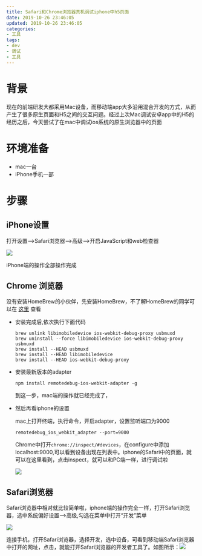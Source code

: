 ```yaml
---
title: Safari和Chrome浏览器真机调试iphone中h5页面
date: 2019-10-26 23:46:05
updated: 2019-10-26 23:46:05
categories:
- 工具
tags:
- dev
- 调试
- 工具
---
```


# 背景

现在的前端研发大都采用Mac设备，而移动端app大多沿用混合开发的方式，从而产生了很多原生页面和H5之间的交互问题。经过上次Mac调试安卓app中的H5的经历之后，今天尝试了在mac中调试ios系统的原生浏览器中的页面

<!--more-->

# 环境准备

- mac一台
- iPhone手机一部

# 步骤

## iPhone设置

打开设置-->Safari浏览器-->高级-->开启JavaScript和web检查器

![](https://tva1.sinaimg.cn/large/006y8mN6ly1g8c1djasx4j30zq0leq9g.jpg)

iPhone端的操作全部操作完成

## Chrome 浏览器

没有安装HomeBrew的小伙伴，先安装HomeBrew，不了解HomeBrew的同学可以在 [这里](https://www.caniuse.com/) 查看

- 安装完成后,依次执行下面代码

  ```shell
  brew unlink libimobiledevice ios-webkit-debug-proxy usbmuxd
  brew uninstall --force libimobiledevice ios-webkit-debug-proxy usbmuxd
  brew install --HEAD usbmuxd
  brew install --HEAD libimobiledevice
  brew install --HEAD ios-webkit-debug-proxy
  ```

- 安装最新版本的adapter

  ```shell
  npm install remotedebug-ios-webkit-adapter -g
  ```

  到这一步，mac端的操作就已经完成了，

- 然后再看iphone的设置

  mac上打开终端，执行命令，开启adapter，设置监听端口为9000

	```shell
	remotedebug_ios_webkit_adapter --port=9000
	```

	Chrome中打开`chrome://inspect/#devices`，在configure中添加localhost:9000,可以看到设备出现在列表中。iphone的Safari中的页面，就可以在这里看到，点击inspect，就可以和PC端一样，进行调试啦

	![](https://tva1.sinaimg.cn/large/006y8mN6ly1g8c1i4pnu6j30qs09k3zd.jpg)

## Safari浏览器

Safari浏览器中相对就比较简单啦，iphone端的操作完全一样，打开Safari浏览器，选中系统偏好设置-->高级,勾选在菜单中打开“开发”菜单

![](https://tva1.sinaimg.cn/large/006y8mN6ly1g8c1j1in1qj314o0pe78k.jpg)

连接手机，打开Safari浏览器，选择开发，选中设备，可看到移动端Safari浏览器中打开的网址，点击，就能打开Safari浏览器的开发者工具了。如图所示：![](https://tva1.sinaimg.cn/large/006y8mN6ly1g8c1jmg4g8j30rm0dj786.jpg)

